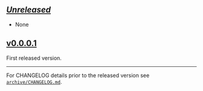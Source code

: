 ## [_Unreleased_](https://github.com/pbrisbin/bugsnag-haskell/compare/bugsnag-yesod-v0.0.0.1...main)

- None

## [v0.0.0.1](https://github.com/pbrisbin/bugsnag-haskell/tree/bugsnag-yesod-v0.0.0.1)

First released version.

---

For CHANGELOG details prior to the released version see
[`archive/CHANGELOG.md`](../archive/CHANGELOG.md).
